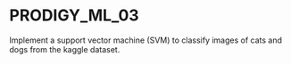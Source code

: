 # PRODIGY_ML_03
Implement a support vector machine (SVM) to classify images of cats and dogs from the kaggle dataset.
